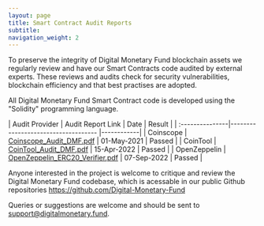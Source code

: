 ```yaml
---
layout: page
title: Smart Contract Audit Reports
subtitle: 
navigation_weight: 2
---
```


To preserve the integrity of Digital Monetary Fund blockchain assets we regularly review and have our Smart Contracts code audited by external experts. These reviews and audits check for security vulnerabilities, blockchain efficiency and that best practises  are adopted.

All Digital Monetary Fund Smart Contract code is developed using the "Solidity" programming language. <br />

| Audit Provider        | Audit Report Link                             | Date    | Result    |
| :---------------|------------------------------------ |------------|
| Coinscope    | <a href="https://www.digitalmonetary.fund/audits/Coinscope_Audit_DMF.pdf">Coinscope_Audit_DMF.pdf</a> | 01-May-2021 | Passed  |
| CoinTool     | <a href="https://www.digitalmonetary.fund/audits/CoinTool_Audit_DMF.pdf">CoinTool_Audit_DMF.pdf</a> | 15-Apr-2022 | Passed  |
| OpenZeppelin | <a href="https://www.digitalmonetary.fund/audits/OpenZeppelin_ERC20_Verifier.pdf">OpenZeppelin_ERC20_Verifier.pdf</a> | 07-Sep-2022 | Passed  |



Anyone interested in the project is welcome to critique and review the Digital Monetary Fund codebase, which is acessable in our public Github repositories <a href="https://github.com/Digital-Monetary-Fund">https://github.com/Digital-Monetary-Fund</a>

Queries or suggestions are welcome and should be sent to <a href="mailto: support@digitalmonetary.fund">support@digitalmonetary.fund</a>.

